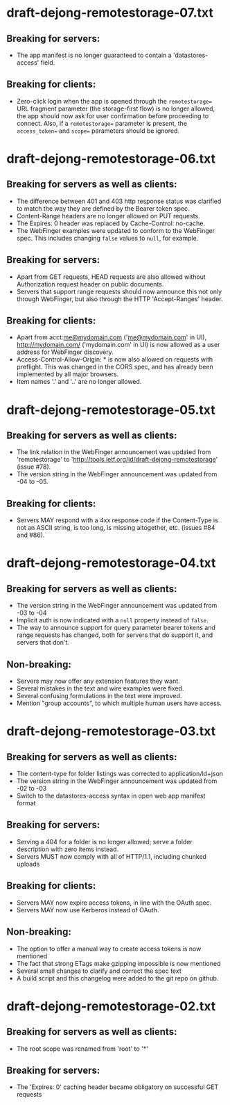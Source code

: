 # draft-dejong-remotestorage-07.txt

## Breaking for servers:
* The app manifest is no longer guaranteed to contain a 'datastores-access'
  field.

## Breaking for clients:
* Zero-click login when the app is opened through the `remotestorage=` URL
  fragment parameter (the storage-first flow) is no longer allowed, the app
  should now ask for user confirmation before proceeding to connect. Also, if a
  `remotestorage=` parameter is present, the `access_token=` and `scope=`
  parameters should be ignored.

# draft-dejong-remotestorage-06.txt

## Breaking for servers as well as clients:
* The difference between 401 and 403 http response status was clarified to match
  the way they are defined by the Bearer token spec.
* Content-Range headers are no longer allowed on PUT requests.
* The Expires: 0 header was replaced by Cache-Control: no-cache.
* The WebFinger examples were updated to conform to the WebFinger spec. This
  includes changing `false` values to `null`, for example.

## Breaking for servers:
* Apart from GET requests, HEAD requests are also allowed without Authorization
  request header on public documents.
* Servers that support range requests should now announce this not only through
  WebFinger, but also through the HTTP 'Accept-Ranges' header.

## Breaking for clients:
* Apart from acct:me@mydomain.com ('me@mydomain.com' in UI), http://mydomain.com/
  ('mydomain.com' in UI) is now allowed as a user address for WebFinger discovery.
* Access-Control-Allow-Origin: * is now also allowed on requests with preflight.
  This was changed in the CORS spec, and has already been implemented by all major
  browsers.
* Item names '.' and '..' are no longer allowed.

# draft-dejong-remotestorage-05.txt

## Breaking for servers as well as clients:
* The link relation in the WebFinger announcement was updated from 'remotestorage'
  to 'http://tools.ietf.org/id/draft-dejong-remotestorage' (issue #78).
* The version string in the WebFinger announcement was updated from -04 to -05.

## Breaking for clients:
* Servers MAY respond with a 4xx response code if the Content-Type is not an
  ASCII string, is too long, is missing altogether, etc. (issues #84
  and #86).

# draft-dejong-remotestorage-04.txt

## Breaking for servers as well as clients:
* The version string in the WebFinger announcement was updated from -03 to -04
* Implicit auth is now indicated with a `null` <auth-dialog> property instead of `false`.
* The way to announce support for query parameter bearer tokens and range requests has changed, both for servers that do support it, and servers that don't.

## Non-breaking:
* Servers may now offer any extension features they want.
* Several mistakes in the text and wire examples were fixed.
* Several confusing formulations in the text were improved.
* Mention "group accounts", to which multiple human users have access.

# draft-dejong-remotestorage-03.txt

## Breaking for servers as well as clients:
* The content-type for folder listings was corrected to application/ld+json
* The version string in the WebFinger announcement was updated from -02 to -03
* Switch to the datastores-access syntax in open web app manifest format

## Breaking for servers:
* Serving a 404 for a folder is no longer allowed; serve a folder description with zero items instead.
* Servers MUST now comply with all of HTTP/1.1, including chunked uploads

## Breaking for clients:
* Servers MAY now expire access tokens, in line with the OAuth spec.
* Servers MAY now use Kerberos instead of OAuth.

## Non-breaking:
* The option to offer a manual way to create access tokens is now mentioned
* The fact that strong ETags make gzipping impossible is now mentioned
* Several small changes to clarify and correct the spec text
* A build script and this changelog were added to the git repo on github.

# draft-dejong-remotestorage-02.txt

## Breaking for servers as well as clients:
* The root scope was renamed from 'root' to '*'

## Breaking for servers:
* The 'Expires: 0' caching header became obligatory on successful GET requests
